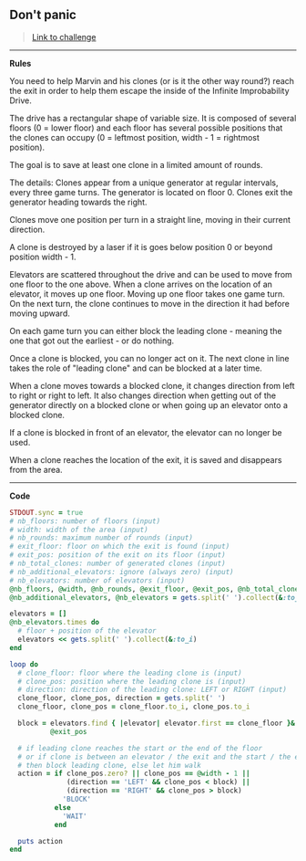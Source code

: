 ## Don't panic

> [Link to challenge](https://www.codingame.com/ide/puzzle/don't-panic-episode-1)

---

**Rules**

You need to help Marvin and his clones (or is it the other way round?) reach the exit in order to help them escape the inside of the Infinite Improbability Drive.

The drive has a rectangular shape of variable size. It is composed of several floors (0 = lower floor) and each floor has several possible positions that the clones can occupy (0 = leftmost position, width - 1 = rightmost position).

The goal is to save at least one clone in a limited amount of rounds.

The details:
Clones appear from a unique generator at regular intervals, every three game turns. The generator is located on floor 0. Clones exit the generator heading towards the right.

Clones move one position per turn in a straight line, moving in their current direction.

A clone is destroyed by a laser if it is goes below position 0 or beyond position width - 1.

Elevators are scattered throughout the drive and can be used to move from one floor to the one above. When a clone arrives on the location of an elevator, it moves up one floor. Moving up one floor takes one game turn. On the next turn, the clone continues to move in the direction it had before moving upward.

On each game turn you can either block the leading clone - meaning the one that got out the earliest - or do nothing.

Once a clone is blocked, you can no longer act on it. The next clone in line takes the role of "leading clone" and can be blocked at a later time.

When a clone moves towards a blocked clone, it changes direction from left to right or right to left. It also changes direction when getting out of the generator directly on a blocked clone or when going up an elevator onto a blocked clone.

If a clone is blocked in front of an elevator, the elevator can no longer be used.

When a clone reaches the location of the exit, it is saved and disappears from the area.

---

**Code**

```ruby
STDOUT.sync = true
# nb_floors: number of floors (input)
# width: width of the area (input)
# nb_rounds: maximum number of rounds (input)
# exit_floor: floor on which the exit is found (input)
# exit_pos: position of the exit on its floor (input)
# nb_total_clones: number of generated clones (input)
# nb_additional_elevators: ignore (always zero) (input)
# nb_elevators: number of elevators (input)
@nb_floors, @width, @nb_rounds, @exit_floor, @exit_pos, @nb_total_clones,
@nb_additional_elevators, @nb_elevators = gets.split(' ').collect(&:to_i)

elevators = []
@nb_elevators.times do
  # floor + position of the elevator
  elevators << gets.split(' ').collect(&:to_i)
end

loop do
  # clone_floor: floor where the leading clone is (input)
  # clone_pos: position where the leading clone is (input)
  # direction: direction of the leading clone: LEFT or RIGHT (input)
  clone_floor, clone_pos, direction = gets.split(' ')
  clone_floor, clone_pos = clone_floor.to_i, clone_pos.to_i

  block = elevators.find { |elevator| elevator.first == clone_floor }&.last ||
          @exit_pos

  # if leading clone reaches the start or the end of the floor
  # or if clone is between an elevator / the exit and the start / the end of the floor
  # then block leading clone, else let him walk
  action = if clone_pos.zero? || clone_pos == @width - 1 ||
              (direction == 'LEFT' && clone_pos < block) ||
              (direction == 'RIGHT' && clone_pos > block)
             'BLOCK'
           else
             'WAIT'
           end

  puts action
end
```
